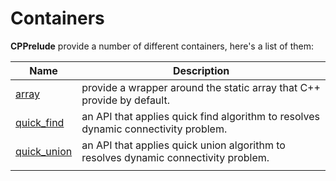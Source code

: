 # Containers

**CPPrelude** provide a number of different containers, here's a list of them:

| Name                          | Description                              |
| ----------------------------- | ---------------------------------------- |
| [array](array.md)             | provide a wrapper around the static array that C++ provide by default. |
| [quick_find](quick_find.md)   | an API that applies quick find algorithm to resolves dynamic connectivity problem. |
| [quick_union](quick_union.md) | an API that applies quick union algorithm to resolves dynamic connectivity problem. |
|                               |                                          |

